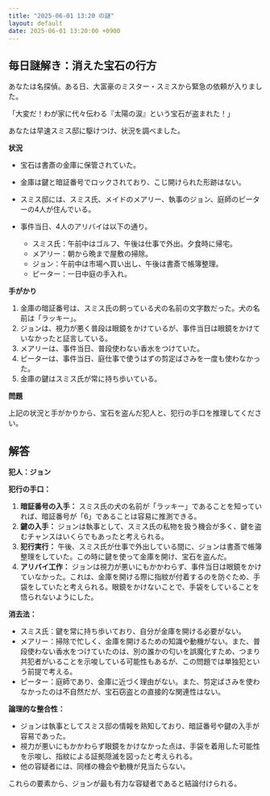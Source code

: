 ```yaml
---
title: "2025-06-01 13:20 の謎"
layout: default
date: 2025-06-01 13:20:00 +0900
---
```

## 毎日謎解き：消えた宝石の行方

あなたは名探偵。ある日、大富豪のミスター・スミスから緊急の依頼が入りました。

「大変だ！わが家に代々伝わる『太陽の涙』という宝石が盗まれた！」

あなたは早速スミス邸に駆けつけ、状況を調べました。

**状況**

*   宝石は書斎の金庫に保管されていた。
*   金庫は鍵と暗証番号でロックされており、こじ開けられた形跡はない。
*   スミス邸には、スミス氏、メイドのメアリー、執事のジョン、庭師のピーターの4人が住んでいる。
*   事件当日、4人のアリバイは以下の通り。

    *   スミス氏：午前中はゴルフ、午後は仕事で外出。夕食時に帰宅。
    *   メアリー：朝から晩まで屋敷の掃除。
    *   ジョン：午前中は市場へ買い出し、午後は書斎で帳簿整理。
    *   ピーター：一日中庭の手入れ。

**手がかり**

1.  金庫の暗証番号は、スミス氏の飼っている犬の名前の文字数だった。犬の名前は「ラッキー」。
2.  ジョンは、視力が悪く普段は眼鏡をかけているが、事件当日は眼鏡をかけていなかったと証言している。
3.  メアリーは、事件当日、普段使わない香水をつけていた。
4.  ピーターは、事件当日、庭仕事で使うはずの剪定ばさみを一度も使わなかった。
5.  金庫の鍵はスミス氏が常に持ち歩いている。

**問題**

上記の状況と手がかりから、宝石を盗んだ犯人と、犯行の手口を推理してください。

## 解答

**犯人：ジョン**

**犯行の手口：**

1.  **暗証番号の入手：** スミス氏の犬の名前が「ラッキー」であることを知っていれば、暗証番号が「6」であることは容易に推測できる。
2.  **鍵の入手：** ジョンは執事として、スミス氏の私物を扱う機会が多く、鍵を盗むチャンスはいくらでもあったと考えられる。
3.  **犯行実行：** 午後、スミス氏が仕事で外出している間に、ジョンは書斎で帳簿整理をしていた。この時に鍵を使って金庫を開け、宝石を盗んだ。
4.  **アリバイ工作：** ジョンは視力が悪いにもかかわらず、事件当日は眼鏡をかけていなかった。これは、金庫を開ける際に指紋が付着するのを防ぐため、手袋をしていたと考えられる。眼鏡をかけないことで、手袋をしていることを悟られないようにした。

**消去法：**

*   スミス氏：鍵を常に持ち歩いており、自分が金庫を開ける必要がない。
*   メアリー：掃除で忙しく、金庫を開けるための知識や動機がない。また、普段使わない香水をつけていたのは、別の誰かの匂いを誤魔化すため、つまり共犯者がいることを示唆している可能性もあるが、この問題では単独犯という前提で考える。
*   ピーター：庭師であり、金庫に近づく理由がない。また、剪定ばさみを使わなかったのは不自然だが、宝石窃盗との直接的な関連性はない。

**論理的な整合性：**

*   ジョンは執事としてスミス邸の情報を熟知しており、暗証番号や鍵の入手が容易であった。
*   視力が悪いにもかかわらず眼鏡をかけなかった点は、手袋を着用した可能性を示唆し、指紋による証拠隠滅を図ったと考えられる。
*   他の容疑者には、同様の機会や動機が見当たらない。

これらの要素から、ジョンが最も有力な容疑者であると結論付けられる。
